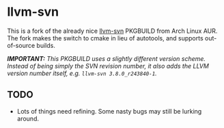 # llvm-svn

This is a fork of the already nice [llvm-svn](https://aur4.archlinux.org/packages/llvm-svn/) PKGBUILD from Arch Linux AUR. The fork makes the switch to cmake in lieu of autotools, and supports out-of-source builds.

___IMPORTANT:___ _This PKGBUILD uses a slightly different version scheme. Instead of being simply the SVN revision number, it also adds the LLVM version number itself, e.g. `llvm-svn 3.8.0_r243840-1`._

## TODO

* Lots of things need refining. Some nasty bugs may still be lurking around.

